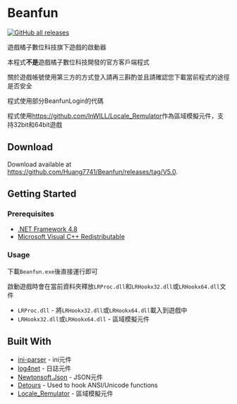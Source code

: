 # Beanfun

[![GitHub all releases](https://img.shields.io/github/downloads/pungin/Beanfun/total)](https://github.com/Huang7741/Beanfun/releases/tag/V5.0)

遊戲橘子數位科技旗下遊戲的啟動器

本程式**不是**遊戲橘子數位科技開發的官方客戶端程式

關於遊戲帳號使用第三方的方式登入請再三斟酌並且請確認您下載當前程式的途徑是否安全

程式使用部分BeanfunLogin的代碼

程式使用<https://github.com/InWILL/Locale_Remulator>作為區域模擬元件，支持32bit和64bit遊戲

## Download

Download available at <https://github.com/Huang7741/Beanfun/releases/tag/V5.0>.

## Getting Started

### Prerequisites

* [.NET Framework 4.8](https://dotnet.microsoft.com/en-us/download/dotnet-framework/net48)
* [Microsoft Visual C++ Redistributable](https://docs.microsoft.com/zh-CN/cpp/windows/latest-supported-vc-redist?view=msvc-170)

### Usage

下載`Beanfun.exe`後直接運行即可

啟動遊戲時會在當前資料夾釋放`LRProc.dll`和`LRHookx32.dll`或`LRHookx64.dll`文件
* `LRProc.dll` - 將`LRHookx32.dll`或`LRHookx64.dll`載入到遊戲中
* `LRHookx32.dll`或`LRHookx64.dll` - 區域模擬元件

## Built With

* [ini-parser](https://github.com/rickyah/ini-parser) - ini元件
* [log4net](https://logging.apache.org/log4net/) - 日誌元件
* [Newtonsoft.Json](https://www.newtonsoft.com/json) - JSON元件
* [Detours](https://github.com/microsoft/Detours) - Used to hook ANSI/Unicode functions
* [Locale_Remulator](https://github.com/InWILL/Locale_Remulator) - 區域模擬元件
